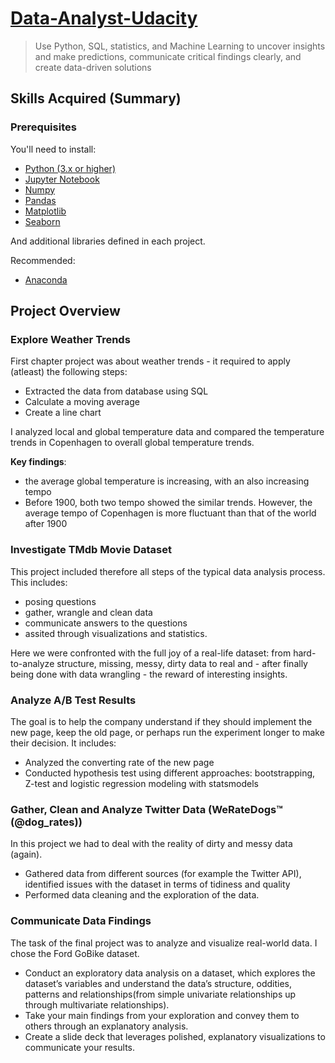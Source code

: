 # [Data-Analyst-Udacity](https://www.udacity.com/course/data-analyst-nanodegree--nd002)
> Use Python, SQL, statistics, and Machine Learning to uncover insights and make predictions, communicate critical findings clearly, and create data-driven solutions

## Skills Acquired (Summary)


### Prerequisites

You'll need to install:

* [Python (3.x or higher)](https://www.python.org/downloads/)
* [Jupyter Notebook](https://jupyter.org/)
* [Numpy](http://www.numpy.org/)
* [Pandas](http://pandas.pydata.org/)
* [Matplotlib](https://matplotlib.org/)
* [Seaborn](https://seaborn.pydata.org/)

And additional libraries defined in each project.

Recommended:

* [Anaconda](https://www.anaconda.com/distribution/#download-section)

## Project Overview
### Explore Weather Trends

First chapter project was about weather trends - it required to apply (atleast) the following steps:
* Extracted the data from database using SQL
* Calculate a moving average
* Create a line chart 

I analyzed local and global temperature data and compared the temperature trends in Copenhagen to overall global temperature trends.

**Key findings**:
- the average global temperature is increasing, with an also increasing tempo
- Before 1900, both two tempo showed the similar trends. However, the average tempo of Copenhagen is more fluctuant than that of the world after 1900

### Investigate TMdb Movie Dataset

This project included therefore all steps of the typical data analysis process. This includes:
- posing questions
- gather, wrangle and clean data 
- communicate answers to the questions 
- assited through visualizations and statistics. 

Here we were confronted with the full joy of a real-life dataset: from hard-to-analyze structure, missing, messy, dirty data to real and - after finally being done with data wrangling - the reward of interesting insights. 

### Analyze A/B Test Results

The goal is to help the company understand if they should implement the new page, keep the old page, or perhaps run the experiment longer to make their decision. It includes:
- Analyzed the converting rate of the new page   
- Conducted hypothesis test using different approaches: bootstrapping, Z-test and logistic regression modeling with statsmodels

### Gather, Clean and Analyze Twitter Data (WeRateDogs™ (@dog_rates))

In this project we had to deal with the reality of dirty and messy data (again).
- Gathered data from different sources (for example the Twitter API), identified issues with the dataset in terms of tidiness and quality   
- Performed data cleaning and the exploration of the data.

### Communicate Data Findings

The task of the final project was to analyze and visualize real-world data. I chose the Ford GoBike dataset.    
- Conduct an exploratory data analysis on a dataset, which explores the dataset’s variables and understand the data’s structure, oddities, patterns and relationships(from simple univariate relationships up through multivariate relationships).   
- Take your main findings from your exploration and convey them to others through an explanatory analysis.
- Create a slide deck that leverages polished, explanatory visualizations to communicate your results.
